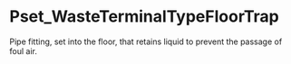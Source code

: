 # Pset_WasteTerminalTypeFloorTrap

Pipe fitting, set into the floor, that retains liquid to prevent the passage of foul air.
